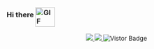 ### Hi there <img align="middle" alt="GIF" height="45px" src="https://media.giphy.com/media/du3J3cXyzhj75IOgvA/giphy.gif"/>

<p align="middle">
<a href="mailto:kurosakiichigo.songoku@gmail.com?subject=Hello%20nishtha0212,%20From%20Github">
<img src="https://img.shields.io/badge/-Gmail-%23db483b?style=flat&logo=Gmail&labelColor=red&logoColor=white">
</a>
<a href="https://twitter.com/Nishtha2412">
<img src="https://img.shields.io/badge/-Twitter-%231a91da?style=flat&logo=Twitter&logoColor=white">
</a>
<a target="_blank"><img src="https://visitor-badge.glitch.me/badge?page_id=nishtha0212.nishtha0212" alt="Vistor Badge"></a>
</p>
